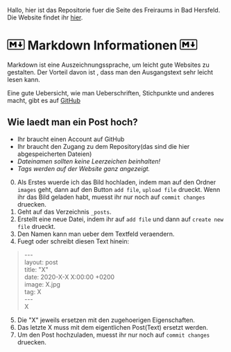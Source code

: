 Hallo, hier ist das Repositorie fuer die Seite des Freiraums in Bad Hersfeld. 
Die Website findet ihr <a href="https://fernandadam.github.io/"> hier</a>.

<img src="/images/markdown.svg" width=40> Markdown Informationen <img src="/images/markdown.svg" width=40>                    
=====                                                  
                                                       
Markdown ist eine Auszeichnungssprache, um leicht gute Websites zu gestalten. Der Vorteil davon ist    , dass man den Ausgangstext sehr leicht lesen kann.

Eine gute Uebersicht, wie man Ueberschriften, Stichpunkte und anderes macht, gibt es auf [GitHub](https://github.com/adam-p/markdown-here/wiki/Markdown-Cheatsheet) 

## Wie laedt man ein Post hoch?
- Ihr braucht einen Account auf GitHub
- Ihr braucht den Zugang zu dem Repository(das sind die hier abgespeicherten Dateien)
- *Dateinamen sollten keine Leerzeichen beinhalten!*
- *Tags werden auf der Website ganz angezeigt.*
0. Als Erstes wuerde ich das Bild hochladen, indem man auf den Ordner `images` geht, dann auf den Button `add file`, `upload file` drueckt. Wenn ihr das Bild geladen habt, muesst ihr nur noch auf `commit changes` druecken.
1. Geht auf das Verzeichnis `_posts`.
2. Erstellt eine neue Datei, indem ihr auf `add file` und dann auf `create new file` drueckt. 
3. Den Namen kann man ueber dem Textfeld veraendern.
4. Fuegt oder schreibt diesen Text hinein:
> <p>--- <br>
> layout: post <br>
> title: "X"<br>
> date: 2020-X-X X:00:00 +0200<br>
> image: X.jpg<br>
> tag: X<br>
> ---<br>
> X</p>
5. Die "X" jeweils ersetzen mit den zugehoerigen Eigenschaften. 
6. Das letzte X muss mit dem eigentlichen Post(Text) ersetzt werden.
6. Um den Post hochzuladen, muesst ihr nur noch auf `commit changes` druecken.

